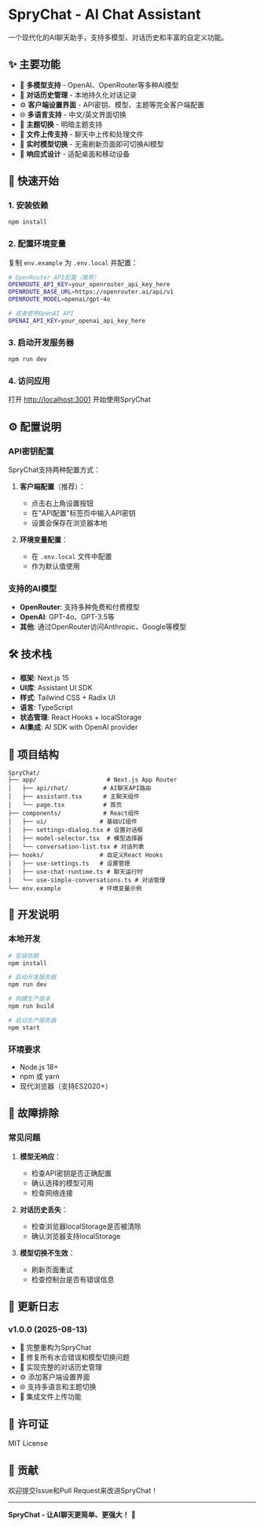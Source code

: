 # SpryChat - AI Chat Assistant

一个现代化的AI聊天助手，支持多模型、对话历史和丰富的自定义功能。

## ✨ 主要功能

- 🤖 **多模型支持** - OpenAI、OpenRouter等多种AI模型
- 💬 **对话历史管理** - 本地持久化对话记录
- ⚙️ **客户端设置界面** - API密钥、模型、主题等完全客户端配置
- 🌐 **多语言支持** - 中文/英文界面切换
- 🎨 **主题切换** - 明暗主题支持
- 📁 **文件上传支持** - 聊天中上传和处理文件
- 🔄 **实时模型切换** - 无需刷新页面即可切换AI模型
- 📱 **响应式设计** - 适配桌面和移动设备

## 🚀 快速开始

### 1. 安装依赖

```bash
npm install
```

### 2. 配置环境变量

复制 `env.example` 为 `.env.local` 并配置：

```bash
# OpenRouter API配置（推荐）
OPENROUTE_API_KEY=your_openrouter_api_key_here
OPENROUTE_BASE_URL=https://openrouter.ai/api/v1
OPENROUTE_MODEL=openai/gpt-4o

# 或者使用OpenAI API
OPENAI_API_KEY=your_openai_api_key_here
```

### 3. 启动开发服务器

```bash
npm run dev
```

### 4. 访问应用

打开 [http://localhost:3001](http://localhost:3001) 开始使用SpryChat

## ⚙️ 配置说明

### API密钥配置

SpryChat支持两种配置方式：

1. **客户端配置**（推荐）：
   - 点击右上角设置按钮
   - 在"API配置"标签页中输入API密钥
   - 设置会保存在浏览器本地

2. **环境变量配置**：
   - 在 `.env.local` 文件中配置
   - 作为默认值使用

### 支持的AI模型

- **OpenRouter**: 支持多种免费和付费模型
- **OpenAI**: GPT-4o、GPT-3.5等
- **其他**: 通过OpenRouter访问Anthropic、Google等模型

## 🛠️ 技术栈

- **框架**: Next.js 15
- **UI库**: Assistant UI SDK
- **样式**: Tailwind CSS + Radix UI
- **语言**: TypeScript
- **状态管理**: React Hooks + localStorage
- **AI集成**: AI SDK with OpenAI provider

## 📁 项目结构

```
SpryChat/
├── app/                    # Next.js App Router
│   ├── api/chat/          # AI聊天API路由
│   ├── assistant.tsx      # 主聊天组件
│   └── page.tsx           # 首页
├── components/            # React组件
│   ├── ui/               # 基础UI组件
│   ├── settings-dialog.tsx # 设置对话框
│   ├── model-selector.tsx  # 模型选择器
│   └── conversation-list.tsx # 对话列表
├── hooks/                # 自定义React Hooks
│   ├── use-settings.ts   # 设置管理
│   ├── use-chat-runtime.ts # 聊天运行时
│   └── use-simple-conversations.ts # 对话管理
└── env.example           # 环境变量示例
```

## 🔧 开发说明

### 本地开发

```bash
# 安装依赖
npm install

# 启动开发服务器
npm run dev

# 构建生产版本
npm run build

# 启动生产服务器
npm start
```

### 环境要求

- Node.js 18+
- npm 或 yarn
- 现代浏览器（支持ES2020+）

## 🐛 故障排除

### 常见问题

1. **模型无响应**：
   - 检查API密钥是否正确配置
   - 确认选择的模型可用
   - 检查网络连接

2. **对话历史丢失**：
   - 检查浏览器localStorage是否被清除
   - 确认浏览器支持localStorage

3. **模型切换不生效**：
   - 刷新页面重试
   - 检查控制台是否有错误信息

## 📝 更新日志

### v1.0.0 (2025-08-13)

- 🎉 完整重构为SpryChat
- 🔧 修复所有水合错误和模型切换问题
- 💬 实现完整的对话历史管理
- ⚙️ 添加客户端设置界面
- 🌐 支持多语言和主题切换
- 📁 集成文件上传功能

## 📄 许可证

MIT License

## 🤝 贡献

欢迎提交Issue和Pull Request来改进SpryChat！

---

**SpryChat - 让AI聊天更简单、更强大！** 🚀
